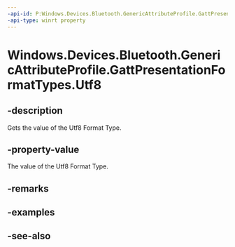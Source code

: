 ----api-id: P:Windows.Devices.Bluetooth.GenericAttributeProfile.GattPresentationFormatTypes.Utf8
-api-type: winrt property
---<!-- Property syntaxpublic byte Utf8 { get; }--># Windows.Devices.Bluetooth.GenericAttributeProfile.GattPresentationFormatTypes.Utf8## -descriptionGets the value of the Utf8 Format Type.## -property-valueThe value of the Utf8 Format Type.## -remarks## -examples## -see-also